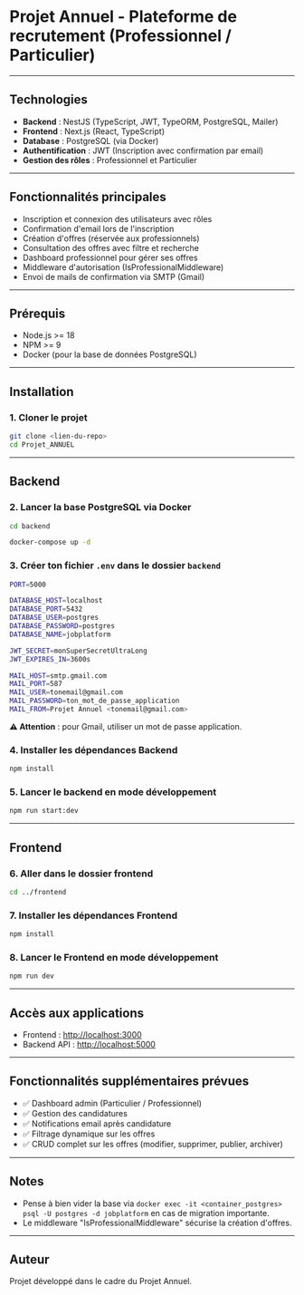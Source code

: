 # Projet Annuel - Plateforme de recrutement (Professionnel / Particulier)

---

## Technologies

* **Backend** : NestJS (TypeScript, JWT, TypeORM, PostgreSQL, Mailer)
* **Frontend** : Next.js (React, TypeScript)
* **Database** : PostgreSQL (via Docker)
* **Authentification** : JWT (Inscription avec confirmation par email)
* **Gestion des rôles** : Professionnel et Particulier

---

## Fonctionnalités principales

* Inscription et connexion des utilisateurs avec rôles
* Confirmation d'email lors de l'inscription
* Création d'offres (réservée aux professionnels)
* Consultation des offres avec filtre et recherche
* Dashboard professionnel pour gérer ses offres
* Middleware d'autorisation (IsProfessionalMiddleware)
* Envoi de mails de confirmation via SMTP (Gmail)

---

## Prérequis

* Node.js >= 18
* NPM >= 9
* Docker (pour la base de données PostgreSQL)

---

## Installation

### 1. Cloner le projet

```bash
git clone <lien-du-repo>
cd Projet_ANNUEL
```

---

## Backend

### 2. Lancer la base PostgreSQL via Docker

```bash
cd backend

docker-compose up -d
```

### 3. Créer ton fichier `.env` dans le dossier `backend`

```bash
PORT=5000

DATABASE_HOST=localhost
DATABASE_PORT=5432
DATABASE_USER=postgres
DATABASE_PASSWORD=postgres
DATABASE_NAME=jobplatform

JWT_SECRET=monSuperSecretUltraLong
JWT_EXPIRES_IN=3600s

MAIL_HOST=smtp.gmail.com
MAIL_PORT=587
MAIL_USER=tonemail@gmail.com
MAIL_PASSWORD=ton_mot_de_passe_application
MAIL_FROM=Projet Annuel <tonemail@gmail.com>
```

**⚠ Attention** : pour Gmail, utiliser un mot de passe application.

### 4. Installer les dépendances Backend

```bash
npm install
```

### 5. Lancer le backend en mode développement

```bash
npm run start:dev
```

---

## Frontend

### 6. Aller dans le dossier frontend

```bash
cd ../frontend
```

### 7. Installer les dépendances Frontend

```bash
npm install
```

### 8. Lancer le Frontend en mode développement

```bash
npm run dev
```

---

## Accès aux applications

* Frontend : [http://localhost:3000](http://localhost:3000)
* Backend API : [http://localhost:5000](http://localhost:5000)

---

## Fonctionnalités supplémentaires prévues

* ✅ Dashboard admin (Particulier / Professionnel)
* ✅ Gestion des candidatures
* ✅ Notifications email après candidature
* ✅ Filtrage dynamique sur les offres
* ✅ CRUD complet sur les offres (modifier, supprimer, publier, archiver)

---

## Notes

* Pense à bien vider la base via `docker exec -it <container_postgres> psql -U postgres -d jobplatform` en cas de migration importante.
* Le middleware "IsProfessionalMiddleware" sécurise la création d'offres.

---

## Auteur

Projet développé dans le cadre du Projet Annuel.
